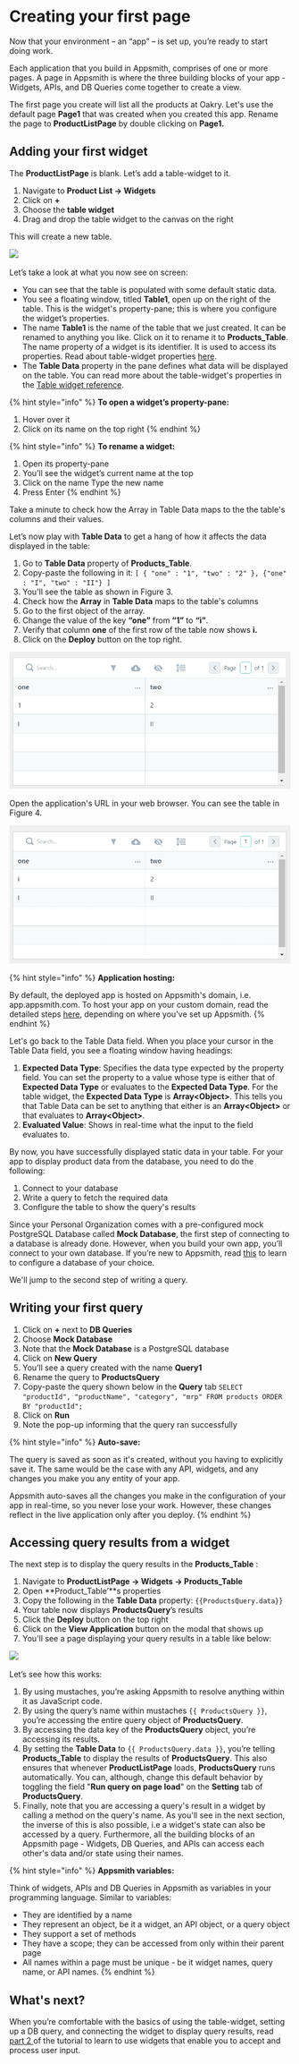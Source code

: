 # Creating your first page

Now that your environment – an “app” – is set up, you’re ready to start doing work. 

Each application that you build in Appsmith, comprises of one or more pages. A page in Appsmith is where the three building blocks of your app - Widgets, APIs, and DB Queries come together to create a view. 

The first page you create will list all the products at Oakry. Let's use the default page **Page1** that was created when you created this app. Rename the page to **ProductListPage** by double clicking on **Page1.**

## Adding your first widget

The **ProductListPage** is blank. Let’s add a table-widget to it.

1. Navigate to **Product List → Widgets**
2. Click on **+**
3. Choose the **table widget** 
4. Drag and drop the table widget to the canvas on the right

This will create a new table. 

![](https://lh4.googleusercontent.com/p6VRCgNSNPxyq1IdSgVbU7oHE8fkTDmayGM-YPIuOBKHCzEhE2qYYaTyDQ6XyCG7xmQ6CoNlUCBTO6iat52sZqs8Ig8GzOLFpDF2_3GEXgGcSgwMmOuba5Pekv1ZY3roaOgr5EI0)

Let’s take a look at what you now see on screen:

* You can see that the table is populated with some default static data.
* You see a floating window, titled **Table1**, open up on the right of the table. This is the widget's property-pane; this is where you configure the widget’s properties. 
* The name **Table1** is the name of the table that we just created. It can be renamed to anything you like. Click on it to rename it to **Products\_Table**. The name property of a widget is its identifier. It is used to access its properties. Read about table-widget properties [here](https://docs.appsmith.com/widget-reference/table#properties). 
* The **Table Data** property in the pane defines what data will be displayed on the table. You can read more about the table-widget's properties in the [Table widget reference](https://docs.appsmith.com/widget-reference/table).

{% hint style="info" %}
**To open a widget’s property-pane:**

1. Hover over it
2. Click on its name on the top right
{% endhint %}

{% hint style="info" %}
**To rename a widget:** 

1. Open its property-pane
2. You’ll see the widget’s current name at the top 
3. Click on the name Type the new name 
4. Press Enter
{% endhint %}

Take a minute to check how the Array in Table Data maps to the the table's columns and their values. 

Let’s now play with **Table Data** to get a hang of how it affects the data displayed in the table:

1. Go to **Table Data** property of **Products\_Table**.
2. Copy-paste the following in it: `[ { "one" : "1", "two" : "2" }, {"one" : "I", "two" : "II"} ]`
3. You'll see the table as shown in Figure 3. 
4. Check how the **Array** in **Table Data** maps to the table's columns
5. Go to the first object of the array.
6. Change the value of the key **“one”** from **“1”** to **“i”**.
7. Verify that column **one** of the first row of the table now shows **i.**
8. Click on the **Deploy** button on the top right.

![Figure 3.](../../.gitbook/assets/image%20%286%29.png)

Open the application's URL in your web browser. You can see the table in Figure 4.

![Figure 4.](../../.gitbook/assets/image.png)

 

{% hint style="info" %}
**Application hosting:**

By default, the deployed app is hosted on Appsmith's domain, i.e. app.appsmith.com. To host your app on your custom domain,  read the detailed steps [here](https://docs.appsmith.com/quick-start), depending on where you've set up Appsmith.
{% endhint %}

Let's go back to the Table Data field. When you place your cursor in the Table Data field, you  see a floating window having headings: 

1. **Expected Data Type**: Specifies the data type expected by the property field. You can set the property to a value whose type is either that of **Expected Data Type** or evaluates to the **Expected Data Type**. For the table widget, the **Expected Data Type** is **Array&lt;Object&gt;**. This tells you that Table Data can be set to anything that either is an **Array&lt;Object&gt;** or that evaluates to **Array&lt;Object&gt;**.
2. **Evaluated Value**: Shows in real-time what the input to the field evaluates to. 

By now, you have successfully displayed static data in your table. For your app to display product data from the database, you need to do the following:

1. Connect to your database 
2. Write a query to fetch the required data
3. Configure the table to show the query's results

Since your Personal Organization comes with a pre-configured mock PostgreSQL Database called **Mock Database**, the first step of connecting to a database is already done. However, when you build your own app, you’ll connect to your own database. If you’re new to Appsmith, read [this](https://docs.appsmith.com/core-concepts/connecting-to-databases) to learn to configure a database of your choice.

We'll jump to the second step of writing a query.

## Writing your first query

1. Click on **+** next to **DB Queries**
2. Choose **Mock Database**
3. Note that the **Mock Database** is a PostgreSQL database
4. Click on **New Query**
5. You’ll see a query created with the name **Query1**
6. Rename the query to **ProductsQuery**
7. Copy-paste the query shown below in the **Query** tab `SELECT "productId", "productName", "category", "mrp" FROM products ORDER BY "productId";`
8. Click on **Run**
9. Note the pop-up informing that the query ran successfully

{% hint style="info" %}
**Auto-save:** 

The query is saved as soon as it's created, without you having to explicitly save it. The same would be the case with any API, widgets, and any changes you make you any entity of your app.

Appsmith auto-saves all the changes you make in the configuration of your app in real-time, so you never lose your work. However, these changes reflect in the live application only after you deploy.
{% endhint %}

## Accessing query results from a widget

The next step is to display the query results in the **Products\_Table** :

1. Navigate to **ProductListPage → Widgets → Products\_Table**
2. Open **Product\_Table’**s properties
3. Copy the following in the **Table Data** property: `{{ProductsQuery.data}}`
4. Your table now displays **ProductsQuery**’s results
5. Click the **Deploy** button on the top right
6. Click on the **View Application** button on the modal that shows up
7. You'll see a page displaying your query results in a table like below: 

![](https://lh5.googleusercontent.com/wjbhU2Nsq_tfEFoAsI4qEn60jo6E8dkySMMUqoV9h1IdfBJ9Ug48_EkI-LZVaRK3VB4ebTi0OTbYFczticODH13A-XWJi-qhE12Lhz8OSXnCvRDB6uqceArq3wDVZA5xOaQlAogK)

Let’s see how this works:

1. By using mustaches, you’re asking Appsmith to resolve anything within it as JavaScript code.
2. By using the query’s name within mustaches `{{ ProductsQuery }}`, you’re accessing the entire query object of **ProductsQuery**.
3. By accessing the data key of the **ProductsQuery** object, you’re accessing its results. 
4. By setting the **Table Data** to `{{ ProductsQuery.data }}`, you’re telling **Products\_Table** to display the results of **ProductsQuery**. This also ensures that whenever **ProductListPage** loads, **ProductsQuery** runs automatically. You can, although, change this default behavior by toggling the field "**Run query on page load**" on the **Setting** tab of **ProductsQuery**.
5. Finally, note that you are accessing a query's result in a widget by calling a method on the query's name. As you'll see in the next section, the inverse of this is also possible, i.e a widget's state can also be accessed by a query. Furthermore, all the building blocks of an Appsmith page - Widgets, DB Queries, and APIs can access each other's data and/or state using their names. 

{% hint style="info" %}
**Appsmith variables:**

Think of widgets, APIs and DB Queries in Appsmith as variables in your programming language. Similar to variables:

* They are identified by a name
* They represent an object, be it a widget, an API object, or a query object
* They support a set of methods
* They have a scope; they can be accessed from only within their parent page
* All names within a page must be unique - be it widget names, query name, or API names.
{% endhint %}

## What's next?

When you’re comfortable with the basics of using the table-widget, setting up a DB query, and connecting the widget to display query results, read [part 2 ](https://app.gitbook.com/@appsmith/s/appsmith/~/drafts/-MNXsPmxVacsRbqB7S_f/v/v1.3/tutorial/part-2-creating-a-basic-form)of the tutorial to learn to use widgets that enable you to accept and process user input.


